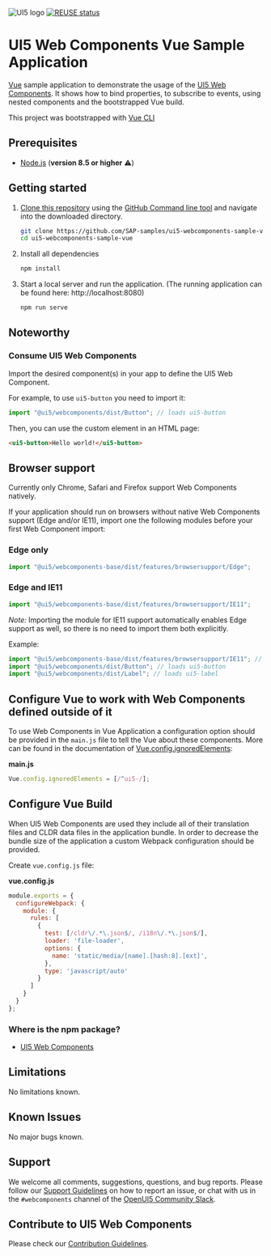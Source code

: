 ![UI5 logo](/docs/images/UI5_logo_wide.png)
[![REUSE status](https://api.reuse.software/badge/github.com/SAP-samples/ui5-webcomponents-sample-vue)](https://api.reuse.software/info/github.com/SAP-samples/ui5-webcomponents-sample-vue)

# UI5 Web Components Vue Sample Application

[Vue](https://vuejs.org/) sample application to demonstrate the usage of the [UI5 Web Components](https://github.com/SAP/ui5-webcomponents). It shows how to bind properties, to subscribe to events, using nested components and the bootstrapped Vue build.
 
This project was bootstrapped with [Vue CLI](https://cli.vuejs.org/)
 
## Prerequisites
- [Node.js](https://nodejs.org/) (**version 8.5 or higher** ⚠️)

## Getting started
1. [Clone this repository](https://help.github.com/articles/cloning-a-repository/) using the [GitHub Command line tool](https://git-scm.com/book/en/v2/Getting-Started-Installing-Git) and navigate into the downloaded directory.
    ```sh
    git clone https://github.com/SAP-samples/ui5-webcomponents-sample-vue.git
    cd ui5-webcomponents-sample-vue
    ```
1. Install all dependencies
    ```sh
    npm install
    ```

1. Start a local server and run the application. (The running application can be found here: http://localhost:8080)
    ```sh
    npm run serve
    ```


## Noteworthy
 
### Consume UI5 Web Components
Import the desired component(s) in your app to define the UI5 Web Component.
 
For example, to use `ui5-button` you need to import it:
 
```js
import "@ui5/webcomponents/dist/Button"; // loads ui5-button
```
 
Then, you can use the custom element in an HTML page:
 
```html
<ui5-button>Hello world!</ui5-button>
```

## Browser support

Currently only Chrome, Safari and Firefox support Web Components natively.

If your application should run on browsers without native Web Components support (Edge and/or IE11), import one the following modules before your first Web Component import: 

### Edge only

```js
import "@ui5/webcomponents-base/dist/features/browsersupport/Edge";
```

### Edge and IE11

```js
import "@ui5/webcomponents-base/dist/features/browsersupport/IE11";
```

*Note:* Importing the module for IE11 support automatically enables Edge support as well, so there is no need to import them both explicitly.

Example:

```js
import "@ui5/webcomponents-base/dist/features/browsersupport/IE11"; // This will enable Edge and IE11 support for all Web Components below
import "@ui5/webcomponents/dist/Button"; // loads ui5-button
import "@ui5/webcomponents/dist/Label"; // loads ui5-label
```

## Configure Vue to work with Web Components defined outside of it
To use Web Components in Vue Application a configuration option should be provided in the `main.js` file to tell the Vue about these components. More can be found in the documentation of [Vue.config.ignoredElements](https://vuejs.org/v2/api/#ignoredElements):

**main.js**
```js
Vue.config.ignoredElements = [/^ui5-/];
```


## Configure Vue Build
When UI5 Web Components are used they include all of their translation files and CLDR data files in the application bundle.
In order to decrease the bundle size of the application a custom Webpack configuration should be provided. 

Create `vue.config.js` file:

**vue.config.js**
```js
module.exports = {
  configureWebpack: {
    module: {
      rules: [
        {
          test: [/cldr\/.*\.json$/, /i18n\/.*\.json$/],
          loader: 'file-loader',
          options: {
            name: 'static/media/[name].[hash:8].[ext]',
          },
          type: 'javascript/auto'
        }
      ]
    }
  }
};
```

### Where is the npm package?
- [UI5 Web Components](https://www.npmjs.com/package/@ui5/webcomponents)

## Limitations
No limitations known.

## Known Issues
No major bugs known.

## Support
We welcome all comments, suggestions, questions, and bug reports. Please follow our [Support Guidelines](https://github.com/SAP/ui5-webcomponents/blob/master/SUPPORT.md#-content) on how to report an issue, or chat with us in the `#webcomponents` channel of the [OpenUI5 Community Slack](https://join-ui5-slack.herokuapp.com/).

## Contribute to UI5 Web Components
Please check our [Contribution Guidelines](https://github.com/SAP/ui5-webcomponents/blob/master/CONTRIBUTING.md).

